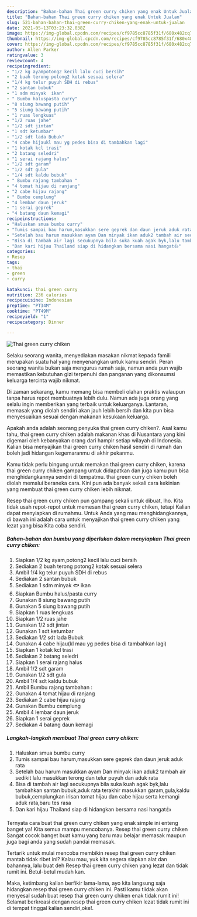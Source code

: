 ```yaml
---
description: "Bahan-bahan Thai green curry chiken yang enak Untuk Jualan"
title: "Bahan-bahan Thai green curry chiken yang enak Untuk Jualan"
slug: 521-bahan-bahan-thai-green-curry-chiken-yang-enak-untuk-jualan
date: 2021-05-13T03:23:32.038Z
image: https://img-global.cpcdn.com/recipes/cf9785cc8785f31f/680x482cq70/thai-green-curry-chiken-foto-resep-utama.jpg
thumbnail: https://img-global.cpcdn.com/recipes/cf9785cc8785f31f/680x482cq70/thai-green-curry-chiken-foto-resep-utama.jpg
cover: https://img-global.cpcdn.com/recipes/cf9785cc8785f31f/680x482cq70/thai-green-curry-chiken-foto-resep-utama.jpg
author: Allen Parker
ratingvalue: 3
reviewcount: 4
recipeingredient:
- "1/2 kg ayampotong2 kecil lalu cuci bersih"
- "2 buah terong potong2 kotak sesuai selera"
- "1/4 kg telur puyuh SDH di rebus"
- "2 santan bubuk"
- "1 sdm minyak  ikan"
- " Bumbu haluspasta curry"
- "8 siung bawang putih"
- "5 siung bawang putih"
- "1 ruas lengkuas"
- "1/2 ruas jahe"
- "1/2 sdt jintan"
- "1 sdt ketumbar"
- "1/2 sdt lada Bubuk"
- "4 cabe hijaukl mau yg pedes bisa di tambahkan lagi"
- "1 kotak kcl trasi"
- "2 batang seledri"
- "1 serai rajang halus"
- "1/2 sdt garam"
- "1/2 sdt gula"
- "1/4 sdt kaldu bubuk"
- " Bumbu rajang tambahan "
- "4 tomat hijau di ranjang"
- "2 cabe hijau rajang"
- " Bumbu cemplung"
- "4 lembar daun jeruk"
- "1 serai geprek"
- "4 batang daun kemagi"
recipeinstructions:
- "Haluskan smua bumbu curry"
- "Tumis sampai bau harum,masukkan sere geprek dan daun jeruk aduk rata"
- "Setelah bau harum masukkan ayam Dan minyak ikan aduk2 tambah air sedikit lalu masukkan terong dan telur puyuh dan aduk rata"
- "Bisa di tambah air lagi secukupnya bila suka kuah agak byk,lalu tambahkan santan bubuk,aduk rata terakhir masukkan garam,gula,kaldu bubuk,cemplungkan irisan tomat hijau dan cabe hijau serta kemangi aduk rata,baru tes rasa"
- "Dan kari hijau Thailand siap di hidangkan bersama nasi hangat👍"
categories:
- Resep
tags:
- thai
- green
- curry

katakunci: thai green curry 
nutrition: 236 calories
recipecuisine: Indonesian
preptime: "PT34M"
cooktime: "PT49M"
recipeyield: "1"
recipecategory: Dinner

---
```



![Thai green curry chiken](https://img-global.cpcdn.com/recipes/cf9785cc8785f31f/680x482cq70/thai-green-curry-chiken-foto-resep-utama.jpg)

Selaku seorang wanita, menyediakan masakan nikmat kepada famili merupakan suatu hal yang menyenangkan untuk kamu sendiri. Peran seorang  wanita bukan saja mengurus rumah saja, namun anda pun wajib memastikan kebutuhan gizi terpenuhi dan panganan yang dikonsumsi keluarga tercinta wajib nikmat.

Di zaman  sekarang, kamu memang bisa membeli olahan praktis walaupun tanpa harus repot membuatnya lebih dulu. Namun ada juga orang yang selalu ingin memberikan yang terbaik untuk keluarganya. Lantaran, memasak yang diolah sendiri akan jauh lebih bersih dan kita pun bisa menyesuaikan sesuai dengan makanan kesukaan keluarga. 



Apakah anda adalah seorang penyuka thai green curry chiken?. Asal kamu tahu, thai green curry chiken adalah makanan khas di Nusantara yang kini digemari oleh kebanyakan orang dari hampir setiap wilayah di Indonesia. Kalian bisa menyajikan thai green curry chiken hasil sendiri di rumah dan boleh jadi hidangan kegemaranmu di akhir pekanmu.

Kamu tidak perlu bingung untuk memakan thai green curry chiken, karena thai green curry chiken gampang untuk didapatkan dan juga kamu pun bisa menghidangkannya sendiri di tempatmu. thai green curry chiken boleh diolah memalui beraneka cara. Kini pun ada banyak sekali cara kekinian yang membuat thai green curry chiken lebih nikmat.

Resep thai green curry chiken pun gampang sekali untuk dibuat, lho. Kita tidak usah repot-repot untuk memesan thai green curry chiken, tetapi Kalian dapat menyiapkan di rumahmu. Untuk Anda yang mau menghidangkannya, di bawah ini adalah cara untuk menyajikan thai green curry chiken yang lezat yang bisa Kita coba sendiri.

<!--inarticleads1-->

##### Bahan-bahan dan bumbu yang diperlukan dalam menyiapkan Thai green curry chiken:

1. Siapkan 1/2 kg ayam,potong2 kecil lalu cuci bersih
1. Sediakan 2 buah terong potong2 kotak sesuai selera
1. Ambil 1/4 kg telur puyuh SDH di rebus
1. Sediakan 2 santan bubuk
1. Sediakan 1 sdm minyak 🐟 ikan
1. Siapkan  Bumbu halus/pasta curry
1. Gunakan 8 siung bawang putih
1. Gunakan 5 siung bawang putih
1. Siapkan 1 ruas lengkuas
1. Siapkan 1/2 ruas jahe
1. Gunakan 1/2 sdt jintan
1. Gunakan 1 sdt ketumbar
1. Sediakan 1/2 sdt lada Bubuk
1. Gunakan 4 cabe hijau(kl mau yg pedes bisa di tambahkan lagi)
1. Siapkan 1 kotak kcl trasi
1. Sediakan 2 batang seledri
1. Siapkan 1 serai rajang halus
1. Ambil 1/2 sdt garam
1. Gunakan 1/2 sdt gula
1. Ambil 1/4 sdt kaldu bubuk
1. Ambil  Bumbu rajang tambahan :
1. Gunakan 4 tomat hijau di ranjang
1. Sediakan 2 cabe hijau rajang
1. Gunakan  Bumbu cemplung
1. Ambil 4 lembar daun jeruk
1. Siapkan 1 serai geprek
1. Sediakan 4 batang daun kemagi




<!--inarticleads2-->

##### Langkah-langkah membuat Thai green curry chiken:

1. Haluskan smua bumbu curry
1. Tumis sampai bau harum,masukkan sere geprek dan daun jeruk aduk rata
1. Setelah bau harum masukkan ayam Dan minyak ikan aduk2 tambah air sedikit lalu masukkan terong dan telur puyuh dan aduk rata
1. Bisa di tambah air lagi secukupnya bila suka kuah agak byk,lalu tambahkan santan bubuk,aduk rata terakhir masukkan garam,gula,kaldu bubuk,cemplungkan irisan tomat hijau dan cabe hijau serta kemangi aduk rata,baru tes rasa
1. Dan kari hijau Thailand siap di hidangkan bersama nasi hangat👍




Ternyata cara buat thai green curry chiken yang enak simple ini enteng banget ya! Kita semua mampu mencobanya. Resep thai green curry chiken Sangat cocok banget buat kamu yang baru mau belajar memasak maupun juga bagi anda yang sudah pandai memasak.

Tertarik untuk mulai mencoba membikin resep thai green curry chiken mantab tidak ribet ini? Kalau mau, yuk kita segera siapkan alat dan bahannya, lalu buat deh Resep thai green curry chiken yang lezat dan tidak rumit ini. Betul-betul mudah kan. 

Maka, ketimbang kalian berfikir lama-lama, ayo kita langsung saja hidangkan resep thai green curry chiken ini. Pasti kamu tiidak akan menyesal sudah buat resep thai green curry chiken enak tidak rumit ini! Selamat berkreasi dengan resep thai green curry chiken lezat tidak rumit ini di tempat tinggal kalian sendiri,oke!.

